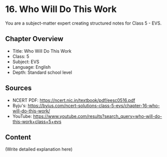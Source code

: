 # 16. Who Will Do This Work

You are a subject-matter expert creating structured notes for Class 5 - EVS.

## Chapter Overview
- Title: Who Will Do This Work
- Class: 5
- Subject: EVS
- Language: English
- Depth: Standard school level

## Sources
- NCERT PDF: https://ncert.nic.in/textbook/pdf/eesc0516.pdf
- Byju's: https://byjus.com/ncert-solutions-class-5-evs/chapter-16-who-will-do-this-work/
- YouTube: https://www.youtube.com/results?search_query=who-will-do-this-work+class+5+evs

## Content
(Write detailed explanation here)
